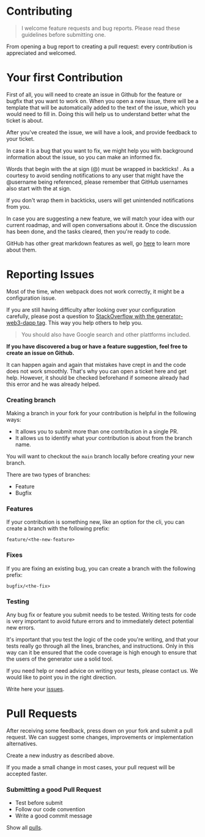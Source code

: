 # Contributing

> I welcome feature requests and bug reports. Please read these guidelines before submitting one.

From opening a bug report to creating a pull request: every contribution is appreciated and welcomed.

# Your first Contribution

First of all, you will need to create an issue in Github for the feature or bugfix that you want to work on. When you open a new issue, there will be a template that will be automatically added to the text of the issue, which you would need to fill in. Doing this will help us to understand better what the ticket is about.

After you've created the issue, we will have a look, and provide feedback to your ticket.

In case it is a bug that you want to fix, we might help you with background information about the issue, so you can make an informed fix.

Words that begin with the at sign (@) must be wrapped in backticks! . As a courtesy to avoid sending notifications to any user that might have the @username being referenced, please remember that GitHub usernames also start with the at sign. 

If you don't wrap them in backticks, users will get unintended notifications from you.

In case you are suggesting a new feature, we will match your idea with our current roadmap, and will open conversations about it. Once the discussion has been done, and the tasks cleared, then you're ready to code.

GitHub has other great markdown features as well, go [here](https://help.github.com/categories/writing-on-github/) to learn more about them.

# Reporting Issues

Most of the time, when webpack does not work correctly, it might be a configuration issue.

If you are still having difficulty after looking over your configuration carefully, please post a question to [StackOverflow with the generator-web3-dapp tag](http://stackoverflow.com/tags/generator-web3-dapp). This way you help others to help you.

> You should also have Google search and other plattforms included.

**If you have discovered a bug or have a feature suggestion, feel free to create an issue on Github.**

It can happen again and again that mistakes have crept in and the code does not work smoothly. That's why you can open a ticket here and get help. However, it should be checked beforehand if someone already had this error and he was already helped.

### Creating branch

Making a branch in your fork for your contribution is helpful in the following ways:

* It allows you to submit more than one contribution in a single PR.
* It allows us to identify what your contribution is about from the branch name.

You will want to checkout the `main` branch locally before creating your new branch.

There are two types of branches:

* Feature
* Bugfix

### Features

If your contribution is something new, like an option for the cli, you can create a branch with the following prefix:

`feature/<the-new-feature>`

### Fixes

If you are fixing an existing bug, you can create a branch with the following prefix:

`bugfix/<the-fix>`

### Testing

Any bug fix or feature you submit needs to be tested. Writing tests for code is very important to avoid future errors and to immediately detect potential new errors.

It's important that you test the logic of the code you're writing, and that your tests really go through all the lines, branches, and instructions. Only in this way can it be ensured that the code coverage is high enough to ensure that the users of the generator use a solid tool.

If you need help or need advice on writing your tests, please contact us. We would like to point you in the right direction.

Write here your [issues](https://github.com/prod3v3loper/generator-web3-dapp/issues).

# Pull Requests

After receiving some feedback, press down on your fork and submit a pull request. We can suggest some changes, improvements or implementation alternatives.

Create a new industry as described above.

If you made a small change in most cases, your pull request will be accepted faster.

### Submitting a good Pull Request

* Test before submit
* Follow our code convention
* Write a good commit message

Show all [pulls](https://github.com/prod3v3loper/generator-web3-dapp/pulls).